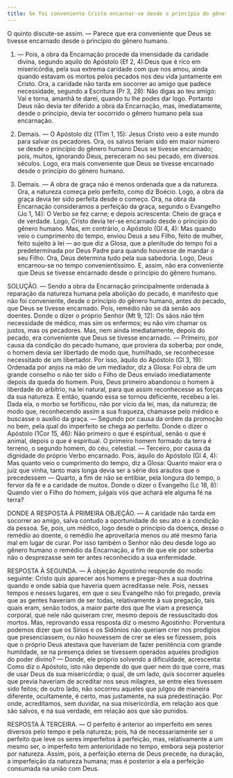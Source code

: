 ```yaml
---
title: Se foi conveniente Cristo encarnar-se desde o princípio do gênero humano
---
```


O quinto discute-se assim. — Parece que era conveniente que Deus se tivesse encarnado desde o princípio do gênero humano.  

1. — Pois, a obra da Encarnação procede da imensidade da caridade divina, segundo aquilo do Apóstolo (Ef 2, 4):Deus que é rico em misericórdia, pela sua extrema caridade com que nos amou, ainda quando estavam os mortos pelos pecados nos deu vida juntamente em Cristo. Ora, a caridade não tarda em socorrer ao amigo que padece necessidade, segundo a Escritura (Pr 3, 28): Não digas ao teu amigo: Vai e torna, amanhã te darei, quando tu lhe podes dar logo. Portanto Deus não devia ter diferido a obra da Encarnação, mas, imediatamente, desde o princípio, devia ter socorrido o gênero humano pela sua encarnação.  

2. Demais. — O Apóstolo diz (1Tim 1, 15): Jesus Cristo veio a este mundo para salvar os pecadores. Ora, os salvos teriam sido em maior número se desde o princípio do gênero humano Deus se tivesse encarnado; pois, muitos, ignorando Deus, pereceram no seu pecado, em diversos séculos. Logo, era mais conveniente que Deus se tivesse encarnado desde o princípio do gênero humano.  

3. Demais. — A obra de graça não é menos ordenada que a da natureza. Ora, a natureza começa pelo perfeito, como diz Boécio. Logo, a obra da graça devia ter sido perfeita desde o começo. Ora, na obra da Encarnação consideramos a perfeição da graça, segundo o Evangelho (Jo 1, 14): O Verbo se fez carne; e depois acrescenta: Cheio de graça e de verdade. Logo, Cristo devia ter-se encarnado desde o princípio do gênero humano. Mas, em contrário, o Apóstolo (Gl 4, 4): Mas quando veio o cumprimento do tempo, enviou Deus a seu Filho, feito de mulher, feito sujeito à lei — ao que diz a Glosa, que a plenitude do tempo foi a predeterminada por Deus Padre para quando houvesse de mandar o seu Filho. Ora, Deus determina tudo pela sua sabedoria. Logo, Deus encarnou-se no tempo convenientíssimo. E, assim, não era conveniente que Deus se tivesse encarnado desde o princípio do gênero humano.  

SOLUÇÃO. — Sendo a obra da Encarnação principalmente ordenada à reparação da natureza humana pela abolição do pecado, é manifesto que não foi conveniente, desde o princípio do gênero humano, antes do pecado, que Deus se tivesse encarnado. Pois, remédio não se dá senão aos doentes. Donde o dizer o próprio Senhor (Mt 9, 12): Os sãos não têm necessidade de médico, mas sim os enfermos; eu não vim chamar os justos, mas os pecadores.  Mas, nem ainda imediatamente, depois do pecado, era conveniente que Deus se tivesse encarnado. — Primeiro, por causa da condição do pecado humano, que proviera da soberba; por onde, o homem devia ser libertado de modo que, humilhado, se reconhecesse necessitado de um libertador. Por isso, àquilo do Apóstolo (Gl 3, 19): Ordenada por anjos na mão de um mediador, diz a Glosa: Foi obra de um grande conselho o não ter sido o Filho de Deus enviado imediatamente depois da queda do homem. Pois, Deus primeiro abandonou o homem à liberdade do arbítrio, na lei natural, para que assim reconhecesse as forças da sua natureza. E então, quando essa se tornou deficiente, recebeu a lei. Dada ela, o morbo se fortificou, não por vício da lei, mas, da natureza; de modo que, reconhecendo assim a sua fraqueza, chamasse pelo médico e buscasse o auxílio da graça. — Segundo por causa da ordem da promoção no bem, pela qual do imperfeito se chega ao perfeito. Donde o dizer o Apóstolo (1Cor 15, 46): Não primeiro o que é espiritual, senão o que é animal, depois o que é espiritual. O primeiro homem formado da terra é terreno, o segundo homem, do céu, celestial. — Terceiro, por causa da dignidade do próprio Verbo encarnado. Pois, àquilo do Apóstolo (Gl 4, 4): Mas quanto veio o cumprimento do tempo, diz a Glosa: Quanto maior era o juiz que vinha, tanto mais longa devia ser a série dos arautos que o precedessem — Quarto, a fim de não se entibiar, pela longura do tempo, o fervor da fé e a caridade de muitos. Donde o dizer o Evangelho (Lc 18, 8): Quando vier o Filho do homem, julgais vós que achará ele alguma fé na terra?  

DONDE A RESPOSTA À PRIMEIRA OBJEÇÃO. — A caridade não tarda em socorrer ao amigo, salva contudo a oportunidade do seu ato e a condição da pessoa. Se, pois, um médico, logo desde o princípio da doença, desse o remédio ao doente, o remédio lhe aproveitaria menos ou até mesmo faria mal em lugar de curar. Por isso também o Senhor não deu desde logo ao gênero humano o remédio da Encarnação, a fim de que ele por soberba não o desprezasse sem ter antes reconhecido a sua enfermidade.  

RESPOSTA À SEGUNDA. — À objeção Agostinho responde do modo seguinte: Cristo quis aparecer aos homens e pregar-lhes a sua doutrina quando e onde sabia que haveria quem acreditasse nele. Pois, nesses tempos e nesses lugares, em que o seu Evangelho não foi pregado, previa que as gentes haveriam de ser todas, relativamente à sua pregação, tais quais eram, senão todos, a maior parte dos que lhe viam a presença corporal, que nele não quiseram crer, mesmo depois de ressuscitado dos mortos. Mas, reprovando essa resposta diz o mesmo Agostinho: Porventura podemos dizer que os Sírios e os Sidônios não queriam crer nos prodígios que presenciassem, ou não houvessem de crer se eles se fizessem, pois que o próprio Deus atestava que haveriam de fazer penitência com grande humildade, se na presença deles se tivessem operados aqueles prodígios do poder divino? — Donde, ele próprio solvendo a dificuldade, acrescenta: Como diz o Apóstolo, isto não depende do que quer nem do que corre, mas de usar Deus da sua misericórdia; o qual, de um lado, quis socorrer aqueles que previa haveriam de acreditar nos seus milagres, se entre eles tivessem sido feitos; de outro lado, não socorreu aqueles que julgou de maneira diferente, ocultamente, é certo, mas justamente, na sua predestinação. Por onde, acreditamos, sem duvidar, na sua misericórdia, em relação aos que são salvos, e na sua verdade, em relação aos que são punidos.  

RESPOSTA À TERCEIRA. — O perfeito é anterior ao imperfeito em seres diversos pelo tempo e pela natureza; pois, há de necessariamente ser o perfeito que leve os seres imperfeitos à perfeição, mas, relativamente a um mesmo ser, o imperfeito tem anterioridade no tempo, embora seja posterior por natureza. Assim, pois, a perfeição eterna de Deus precede, na duração, a imperfeição da natureza humana; mas é posterior a ela a perfeição consumada na união com Deus.